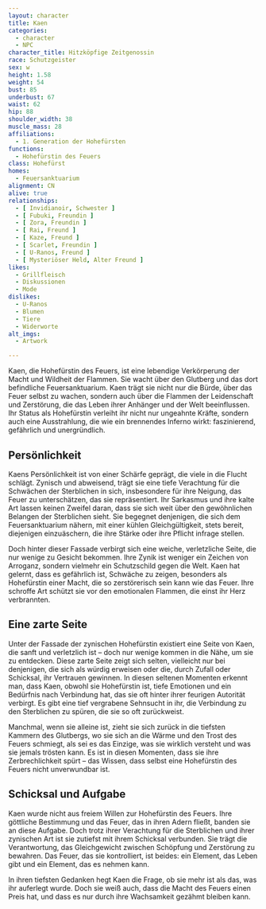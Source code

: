 ```yaml
---
layout: character
title: Kaen
categories:
  - character
  - NPC
character_title: Hitzköpfige Zeitgenossin
race: Schutzgeister
sex: w
height: 1.58
weight: 54
bust: 85
underbust: 67
waist: 62
hip: 88
shoulder_width: 38
muscle_mass: 28
affiliations:
  - 1. Generation der Hohefürsten
functions:
  - Hohefürstin des Feuers
class: Hohefürst
homes:
  - Feuersanktuarium
alignment: CN
alive: true
relationships:
  - [ Invidianoir, Schwester ]
  - [ Fubuki, Freundin ]
  - [ Zora, Freundin ]
  - [ Rai, Freund ]
  - [ Kaze, Freund ]
  - [ Scarlet, Freundin ]
  - [ U-Ranos, Freund ]
  - [ Mysteriöser Held, Alter Freund ]
likes:
  - Grillfleisch
  - Diskussionen
  - Mode
dislikes:
  - U-Ranos
  - Blumen
  - Tiere
  - Widerworte
alt_imgs:
  - Artwork

---
```


Kaen, die Hohefürstin des Feuers, ist eine lebendige Verkörperung der Macht und Wildheit der Flammen. Sie wacht über den
Glutberg und das dort befindliche Feuersanktuarium. Kaen trägt sie nicht nur die Bürde, über das Feuer selbst zu wachen,
sondern auch über die Flammen der Leidenschaft und Zerstörung, die das Leben ihrer Anhänger und der Welt beeinflussen.
Ihr Status als Hohefürstin verleiht ihr nicht nur ungeahnte Kräfte, sondern auch eine Ausstrahlung, die wie ein
brennendes Inferno wirkt: faszinierend, gefährlich und unergründlich.

<!--more-->

## Persönlichkeit

Kaens Persönlichkeit ist von einer Schärfe geprägt, die viele in die Flucht schlägt. Zynisch und abweisend, trägt sie
eine tiefe Verachtung für die Schwächen der Sterblichen in sich, insbesondere für ihre Neigung, das Feuer zu
unterschätzen, das sie repräsentiert. Ihr Sarkasmus und ihre kalte Art lassen keinen Zweifel daran, dass sie sich weit
über den gewöhnlichen Belangen der Sterblichen sieht. Sie begegnet denjenigen, die sich dem Feuersanktuarium nähern, mit
einer kühlen Gleichgültigkeit, stets bereit, diejenigen einzuäschern, die ihre Stärke oder ihre Pflicht infrage stellen.

Doch hinter dieser Fassade verbirgt sich eine weiche, verletzliche Seite, die nur wenige zu Gesicht bekommen. Ihre Zynik
ist weniger ein Zeichen von Arroganz, sondern vielmehr ein Schutzschild gegen die Welt. Kaen hat gelernt, dass es
gefährlich ist, Schwäche zu zeigen, besonders als Hohefürstin einer Macht, die so zerstörerisch sein kann wie das Feuer.
Ihre schroffe Art schützt sie vor den emotionalen Flammen, die einst ihr Herz verbrannten.

## Eine zarte Seite

Unter der Fassade der zynischen Hohefürstin existiert eine Seite von Kaen, die sanft und verletzlich ist – doch nur
wenige kommen in die Nähe, um sie zu entdecken. Diese zarte Seite zeigt sich selten, vielleicht nur bei denjenigen, die
sich als würdig erweisen oder die, durch Zufall oder Schicksal, ihr Vertrauen gewinnen. In diesen seltenen Momenten
erkennt man, dass Kaen, obwohl sie Hohefürstin ist, tiefe Emotionen und ein Bedürfnis nach Verbindung hat, das sie oft
hinter ihrer feurigen Autorität verbirgt. Es gibt eine tief vergrabene Sehnsucht in ihr, die Verbindung zu den
Sterblichen zu spüren, die sie so oft zurückweist.

Manchmal, wenn sie alleine ist, zieht sie sich zurück in die tiefsten Kammern des Glutbergs, wo sie sich an die Wärme
und den Trost des Feuers schmiegt, als sei es das Einzige, was sie wirklich versteht und was sie jemals trösten kann. Es
ist in diesen Momenten, dass sie ihre Zerbrechlichkeit spürt – das Wissen, dass selbst eine Hohefürstin des Feuers nicht
unverwundbar ist.

## Schicksal und Aufgabe

Kaen wurde nicht aus freiem Willen zur Hohefürstin des Feuers. Ihre göttliche Bestimmung und das Feuer, das in ihren
Adern fließt, banden sie an diese Aufgabe. Doch trotz ihrer Verachtung für die Sterblichen und ihrer zynischen Art ist
sie zutiefst mit ihrem Schicksal verbunden. Sie trägt die Verantwortung, das Gleichgewicht zwischen Schöpfung und
Zerstörung zu bewahren. Das Feuer, das sie kontrolliert, ist beides: ein Element, das Leben gibt und ein Element, das es
nehmen kann.

In ihren tiefsten Gedanken hegt Kaen die Frage, ob sie mehr ist als das, was ihr auferlegt wurde. Doch sie weiß auch,
dass die Macht des Feuers einen Preis hat, und dass es nur durch ihre Wachsamkeit gezähmt bleiben kann.